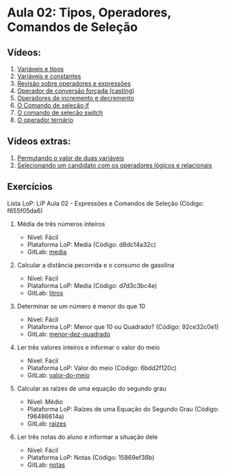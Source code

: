 # Aula 02: Tipos, Operadores, Comandos de Seleção

## Vídeos:

1. [Variáveis e tipos](https://youtu.be/R8xxBlvdo8o)
2. [Variáveis e constantes](https://youtu.be/llcQx0fCBvA)
3. [Revisão sobre operadores e expressões](https://youtu.be/rF7Xq7F8Qw0)
4. [Operador de conversão forçada (casting)](https://youtu.be/aJHJGCuNDhc)
5. [Operadores de incremento e decremento](https://youtu.be/X8VLMjGAupg)
6. [O Comando de seleção if](https://youtu.be/vQk0r3l_-w0)
7. [O comando de seleção switch](https://youtu.be/BKZIi9Ed0U4)
8. [O operador ternário](https://youtu.be/DkxusQM2P08)


## Vídeos extras:

1. [Permutando o valor de duas variáveis](https://youtu.be/rXVTqsrdDp0)
2. [Selecionando um candidato com os operadores lógicos e relacionais](https://youtu.be/fhZvlZOdOHE)


## Exercícios

Lista LoP: LiP Aula 02 - Expressões e Comandos de Seleção (Código: f655f05da6)

1. Média de três números inteiros
	- Nível: Fácil
	- Plataforma LoP: Media (Código: d8dc14a32c)
	- GitLab: [media](https://gitlab.com/carlos_olarte/ect-lip/-/blob/master/var-exp/facil/media/)

2. Calcular a distância pecorrida e o consumo de gasolina
	- Nível: Fácil
	- Plataforma LoP: Media (Código: d7d3c3bc4e)
	- GitLab: [litros](https://gitlab.com/carlos_olarte/ect-lip/-/tree/master/var-exp/facil/litros/)

3. Determinar se um número é menor do que 10
	- Nível: Fácil
	- Plataforma LoP: Menor que 10 ou Quadrado? (Código: 92ce32c0e1)
	- GitLab: [menor-dez-quadrado](https://gitlab.com/carlos_olarte/ect-lip/-/tree/master/selecao/facil/menor-dez-quadrado)

4. Ler três valores inteiros e informar o valor do meio
	- Nível: Fácil
	- Plataforma LoP: Valor do meio (Código: 6bdd2f120c)
	- GitLab: [valor-do-meio](https://gitlab.com/carlos_olarte/ect-lip/-/tree/master/selecao/facil/valor-do-meio/)

5. Calcular as raízes de uma equação do segundo grau
	- Nível: Médio
	- Plataforma LoP: Raízes de uma Equação do Segundo Grau (Código: f96486614a)
	- GitLab: [raizes](https://gitlab.com/carlos_olarte/ect-lip/-/tree/master/selecao/medio/raizes)


6. Ler três notas do aluno e informar a situação dele
	- Nível: Fácil
	- Plataforma LoP: Notas (Código: 15869ef36b)
	- GitLab: [notas](https://gitlab.com/carlos_olarte/ect-lip/-/tree/master/selecao/facil/notas/)


